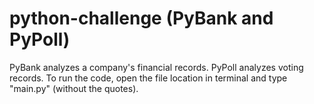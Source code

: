 # python-challenge (PyBank and PyPoll)
PyBank analyzes a company's financial records.
PyPoll analyzes voting records.
To run the code, open the file location in terminal and type "main.py" (without the quotes).
